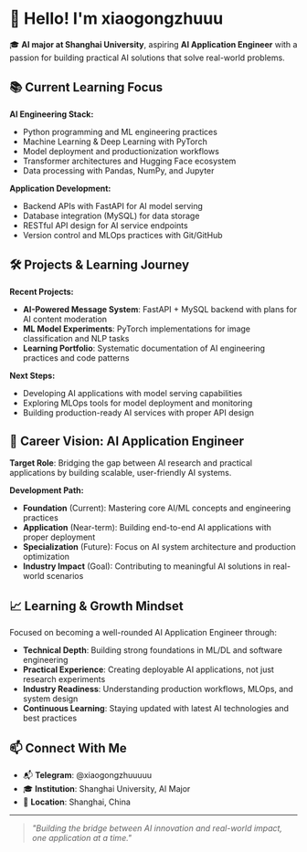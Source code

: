# 👋 Hello! I'm xiaogongzhuuu

🎓 **AI major at Shanghai University**, aspiring **AI Application Engineer** with a passion for building practical AI solutions that solve real-world problems.

## 📚 Current Learning Focus

**AI Engineering Stack:**
- Python programming and ML engineering practices
- Machine Learning & Deep Learning with PyTorch
- Model deployment and productionization workflows
- Transformer architectures and Hugging Face ecosystem
- Data processing with Pandas, NumPy, and Jupyter

**Application Development:**
- Backend APIs with FastAPI for AI model serving
- Database integration (MySQL) for data storage
- RESTful API design for AI service endpoints
- Version control and MLOps practices with Git/GitHub

## 🛠️ Projects & Learning Journey

**Recent Projects:**
- **AI-Powered Message System**: FastAPI + MySQL backend with plans for AI content moderation
- **ML Model Experiments**: PyTorch implementations for image classification and NLP tasks
- **Learning Portfolio**: Systematic documentation of AI engineering practices and code patterns

**Next Steps:**
- Developing AI applications with model serving capabilities
- Exploring MLOps tools for model deployment and monitoring
- Building production-ready AI services with proper API design

## 🌱 Career Vision: AI Application Engineer

**Target Role**: Bridging the gap between AI research and practical applications by building scalable, user-friendly AI systems.

**Development Path:**
- **Foundation** (Current): Mastering core AI/ML concepts and engineering practices
- **Application** (Near-term): Building end-to-end AI applications with proper deployment
- **Specialization** (Future): Focus on AI system architecture and production optimization
- **Industry Impact** (Goal): Contributing to meaningful AI solutions in real-world scenarios

## 📈 Learning & Growth Mindset

Focused on becoming a well-rounded AI Application Engineer through:
- **Technical Depth**: Building strong foundations in ML/DL and software engineering
- **Practical Experience**: Creating deployable AI applications, not just research experiments
- **Industry Readiness**: Understanding production workflows, MLOps, and system design
- **Continuous Learning**: Staying updated with latest AI technologies and best practices

## 📫 Connect With Me

- 📬 **Telegram**: @xiaogongzhuuuuu
- 🎓 **Institution**: Shanghai University, AI Major
- 📍 **Location**: Shanghai, China

---

> *"Building the bridge between AI innovation and real-world impact, one application at a time."*
